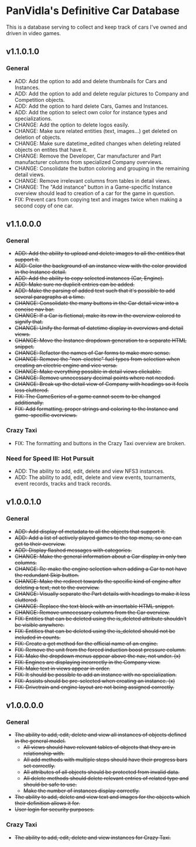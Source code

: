 # PanVidla's Definitive Car Database
This is a database serving to collect and keep track of cars I've owned and driven in video games.

## v1.1.0.1.0
### General
* ADD: Add the option to add and delete thumbnails for Cars and Instances.
* ADD: Add the option to add and delete regular pictures to Company and Competition objects.
* ADD: Add the option to hard delete Cars, Games and Instances.
* ADD: Add the option to select own color for instance types and specializations.
* CHANGE: Add the option to delete logos easily.
* CHANGE: Make sure related entities (text, images...) get deleted on deletion of objects.
* CHANGE: Make sure datetime_edited changes when deleting related objects on entites that have it.
* CHANGE: Remove the Developer, Car manufacturer and Part manufacturer columns from specialized Company overviews.
* CHANGE: Consolidate the button coloring and grouping in the remaining detail views.
* CHANGE: Remove irrelevant columns from tables in detail views.
* CHANGE: The "Add instance" button in a Game-specific Instance overview should lead to creation of a car for the game in question.
* FIX: Prevent cars from copying text and images twice when making a second copy of one car.

## v1.1.0.0.0
### General
* ~~ADD: Add the ability to upload and delete images to all the entities that support it.~~
* ~~ADD: Color the background of an instance view with the color provided in the Instance detail.~~
* ~~ADD: Add the ability to copy selected instances (Car, Engine).~~
* ~~ADD: Make sure no duplicit entries can be added.~~
* ~~ADD: Make the parsing of added text such that it's possible to add several paragraphs at a time.~~
* ~~CHANGE: Consolidate the many buttons in the Car detail view into a concise nav bar.~~
* ~~CHANGE: If a Car is fictional, make its row in the overview colored to signify that.~~
* ~~CHANGE: Unify the format of datetime display in overviews and detail views.~~
* ~~CHANGE: Move the Instance dropdown generation to a separate HTML snippet.~~
* ~~CHANGE: Refactor the names of Car forms to make more sense.~~
* ~~CHANGE: Remove the "non-electric" fuel types from selection when creating an electric engine and vice versa.~~
* ~~CHANGE: Make everything possible in detail views clickable.~~
* ~~CHANGE: Remove unnecessary decimal points where not needed.~~
* ~~CHANGE: Break up the detail view of Company with headings so it feels less cluttered.~~
* ~~FIX: The GameSeries of a game cannot seem to be changed additionally.~~
* ~~FIX: Add formatting, proper strings and coloring to the Instance and game-specific overviews.~~

### Crazy Taxi
* FIX: The formatting and buttons in the Crazy Taxi overview are broken.

### Need for Speed III: Hot Pursuit
* ADD: The ability to add, edit, delete and view NFS3 instances.
* ADD: The ability to add, edit, delete and view events, tournaments, event records, tracks and track records.

## v1.0.0.1.0
### General
* ~~ADD: Add display of metadata to all the objects that support it.~~
* ~~ADD: Add a list of actively played games to the top menu, so one can get to their overview.~~
* ~~ADD: Display flashed messages with categories.~~
* ~~CHANGE: Make the general information about a Car display in only two columns.~~
* ~~CHANGE: Re-make the engine selection when adding a Car to not have the redundant Skip button.~~
* ~~CHANGE: Make the redirect towards the specific kind of engine after deleting a text, not to the overview.~~
* ~~CHANGE: Visually separate the Part details with headings to make it less cluttered.~~
* ~~CHANGE: Replace the text block with an insertable HTML snippet.~~
* ~~CHANGE: Remove unnecessary columns from the Car overview.~~
* ~~FIX: Entities that can be deleted using the is_deleted attribute shouldn't be visible anywhere.~~
* ~~FIX: Entities that can be deleted using the is_deleted should not be included in counts.~~
* ~~FIX: Create a get method for the official name of an engine.~~
* ~~FIX: Remove the unit from the forced induction boost pressure column.~~
* ~~FIX: Make the dropdown menus appear above the nav, not under. (x)~~
* ~~FIX: Engines are displaying incorrectly in the Company view.~~
* ~~FIX: Make text in views appear in order.~~
* ~~FIX: It should be possible to add an instance with no specialization.~~
* ~~FIX: Assists should be pre-selected when creating an instance. (x)~~
* ~~FIX: Drivetrain and engine layout are not being assigned correctly.~~

## v1.0.0.0.0
### General
* ~~The ability to add, edit, delete and view all instances of objects defined in the general model.~~
  * ~~All views should have relevant tables of objects that they are in relationship with.~~
  * ~~All add methods with multiple steps should have their progress bars set correctly.~~
  * ~~All attributes of all objects should be protected from invalid data.~~
  * ~~All delete methods should delete relevant entries of related type and should be safe to use.~~
  * ~~Make the number of instances display correctly.~~
* ~~The ability to add, delete and view text and images for the objects which their definition allows it for.~~
* ~~User login for security purposes.~~

### Crazy Taxi
* ~~The ability to add, edit, delete and view instances for Crazy Taxi.~~
